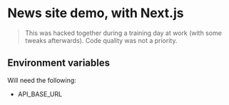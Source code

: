 # News site demo, with Next.js

> This was hacked together during a training day at work (with some tweaks afterwards). Code quality was not a priority.

## Environment variables

Will need the following:

- API_BASE_URL

